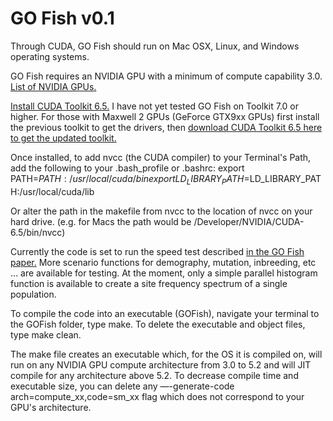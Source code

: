 # GO Fish v0.1

Through CUDA, GO Fish should run on Mac OSX, Linux, and Windows operating systems. 

GO Fish requires an NVIDIA GPU with a minimum of compute capability 3.0. [List of NVIDIA GPUs.](https://developer.nvidia.com/cuda-gpus)  

[Install CUDA Toolkit 6.5.](https://developer.nvidia.com/cuda-toolkit-65) I have not yet tested GO Fish on Toolkit 7.0 or higher. For those with Maxwell 2 GPUs (GeForce GTX9xx GPUs) first install the previous toolkit to get the drivers, then [download CUDA Toolkit 6.5 here to get the updated toolkit.](https://developer.nvidia.com/cuda-downloads-geforce-gtx9xx)

Once installed, to add nvcc (the CUDA compiler) to your Terminal's Path, add the following to your .bash_profile or .bashrc:
export PATH=$PATH:/usr/local/cuda/bin
export LD_LIBRARY_PATH=$LD_LIBRARY_PATH:/usr/local/cuda/lib

Or alter the path in the makefile from nvcc to the location of nvcc on your hard drive. (e.g. for Macs the path would be /Developer/NVIDIA/CUDA-6.5/bin/nvcc)

Currently the code is set to run the speed test described [in the GO Fish paper.](http://dx.doi.org/10.1101/042622) More scenario functions for demography, mutation, inbreeding, etc ...  are available for testing. At the moment, only a simple parallel histogram function is available to create a site frequency spectrum of a single population. 

To compile the code into an executable (GOFish), navigate your terminal to the GOFish folder, type make. To delete the executable and object files, type make clean. 

The make file creates an executable which, for the OS it is compiled on, will run on any NVIDIA GPU compute architecture from 3.0 to 5.2 and will JIT compile for any architecture above 5.2. To decrease compile time and executable size, you can delete any —-generate-code arch=compute_xx,code=sm_xx flag which does not correspond to your GPU's architecture.